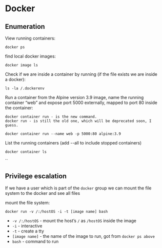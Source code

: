 # Docker

## Enumeration

View running containers:

`docker ps`

find local docker images:

`docker image ls`

Check if we are inside a container by running \(if the file exists we are inside a docker\):

`ls -la /.dockerenv`

Run a container from the Alpine version 3.9 image, name the running container “web” and expose port 5000 externally, mapped to port 80 inside the container:

```text
docker container run - is the new command.
docker run - is still the old one, which will be deprecated soon, I guess.
```

`docker container run --name web -p 5000:80 alpine:3.9`

List the running containers \(add --all to include stopped containers\) 

`docker container ls`

\`\`

## Privilege escalation

If we have a user which is part of the `docker` group we can mount the file system to the docker and see all files

mount the file system:

`docker run -v /:/hostOS -i -t [image name] bash`

* `-v /:/hostOS` - mount the host’s `/` as `/hostOS` inside the image
* `-i` - interactive
* `-t` - create a tty
* `[image name]` - the name of the image to run, got from `docker ps above`
* `bash` - command to run

